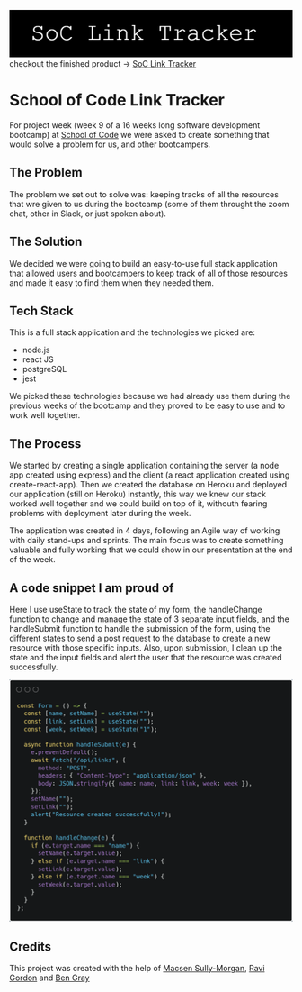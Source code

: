 ![Banner](./images/SoC_Link_Tracker_.png?raw=true "SoC Link Tracker")
checkout the finished product -> [SoC Link Tracker](https://soc-links-tracker.herokuapp.com/)

# School of Code Link Tracker

For project week (week 9 of a 16 weeks long software development bootcamp) at [School of Code](https://github.com/SchoolOfCode) we were asked to create something that would solve a problem for us, and other bootcampers.

## The Problem

The problem we set out to solve was: keeping tracks of all the resources that wre given to us during the bootcamp (some of them throught the zoom chat, other in Slack, or just spoken about).

## The Solution

We decided we were going to build an easy-to-use full stack application that allowed users and bootcampers to keep track of all of those resources and made it easy to find them when they needed them.

## Tech Stack

This is a full stack application and the technologies we picked are:

- node.js
- react JS
- postgreSQL
- jest

We picked these technologies because we had already use them during the previous weeks of the bootcamp and they proved to be easy to use and to work well together.

## The Process

We started by creating a single application containing the server (a node app created using express) and the client (a react application created using create-react-app). Then we created the database on Heroku and deployed our application (still on Heroku) instantly, this way we knew our stack worked well together and we could build on top of it, withouth fearing problems with deployment later during the week.

The application was created in 4 days, following an Agile way of working with daily stand-ups and sprints. The main focus was to create something valuable and fully working that we could show in our presentation at the end of the week.

## A code snippet I am proud of

Here I use useState to track the state of my form, the handleChange function to change and manage the state of 3 separate input fields, and the handleSubmit function to handle the submission of the form, using the different states to send a post request to the database to create a new resource with those specific inputs. Also, upon submission, I clean up the state and the input fields and alert the user that the resource was created successfully.

![Banner](./images/carbon.png "SoC Link Tracker")

## Credits

This project was created with the help of [Macsen Sully-Morgan](https://github.com/MacsenSM), [Ravi Gordon](https://github.com/rg460) and [Ben Gray](https://github.com/Gray593)
